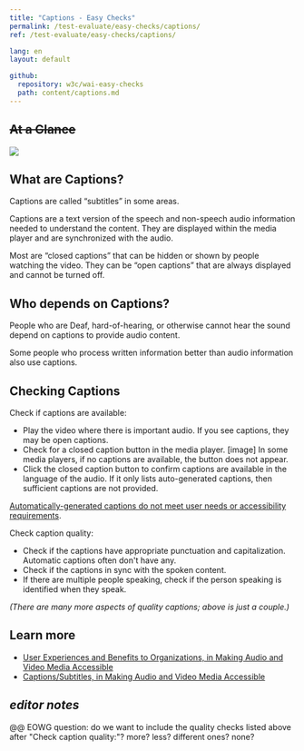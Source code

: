 ```yaml
---
title: "Captions - Easy Checks"
permalink: /test-evaluate/easy-checks/captions/
ref: /test-evaluate/easy-checks/captions/

lang: en
layout: default

github:
  repository: w3c/wai-easy-checks
  path: content/captions.md
---
```


## ~~At a Glance~~

<img src="https://www.w3.org/WAI/content-images/wai-media-guide/captions.png">

## What are Captions?

Captions are called “subtitles” in some areas.

Captions are a text version of the speech and non-speech audio information needed to understand the content. They are displayed within the media player and are synchronized with the audio.

Most are “closed captions” that can be hidden or shown by people watching the video. They can be “open captions” that are always displayed and cannot be turned off.

## Who depends on Captions?

People who are Deaf, hard-of-hearing, or otherwise cannot hear the sound depend on captions to provide audio content.

Some people who process written information better than audio information also use captions.

## Checking Captions

Check if captions are available:
* Play the video where there is important audio. If you see captions, they may be open captions.
* Check for a closed caption button in the media player. [image] In some media players, if no captions are available, the button does not appear.
* Click the closed caption button to confirm captions are available in the language of the audio. If it only lists auto-generated captions, then sufficient captions are not provided.

[Automatically-generated captions do not meet user needs or accessibility requirements](/WAI/media/av/captions/#automatic-captions-are-not-sufficient).

Check caption quality:
*  Check if the captions have appropriate punctuation and capitalization. Automatic  captions often don't have any.
*  Check if the captions in sync with the spoken content.
*  If there are multiple people speaking, check if the person speaking is identified when they speak.

_(There are many more aspects of quality captions; above is just a couple.)_

## Learn more

* [User Experiences and Benefits to Organizations, in Making Audio and Video Media Accessible](/media/av/users-orgs/)
* [Captions/Subtitles, in Making Audio and Video Media Accessible](/media/av/captions/)

## _editor notes_

@@ EOWG question: do we want to include the quality checks listed above after "Check caption quality:"? more? less? different ones? none?

